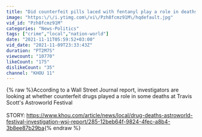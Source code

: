 ```yaml
---
title: "Did counterfeit pills laced with fentanyl play a role in deaths at Astroworld Festival? WSJ says it'"
image: "https:\/\/i.ytimg.com\/vi\/Pzh8fcmz91M\/hqdefault.jpg"
vid_id: "Pzh8fcmz91M"
categories: "News-Politics"
tags: ["crime","local","nation-world"]
date: "2021-11-11T05:59:52+03:00"
vid_date: "2021-11-09T23:33:43Z"
duration: "PT2M7S"
viewcount: "10770"
likeCount: "175"
dislikeCount: "35"
channel: "KHOU 11"
---
```

{% raw %}According to a Wall Street Journal report, investigators are looking at whether counterfeit drugs played a role in some deaths at Travis Scott's Astroworld Festival<br /><br />STORY: <a rel="nofollow" target="blank" href="https://www.khou.com/article/news/local/drug-deaths-astroworld-festival-investigation-wsj-report/285-12beb64f-9824-4fec-a8b4-3b8ee87b29ba">https://www.khou.com/article/news/local/drug-deaths-astroworld-festival-investigation-wsj-report/285-12beb64f-9824-4fec-a8b4-3b8ee87b29ba</a>{% endraw %}
